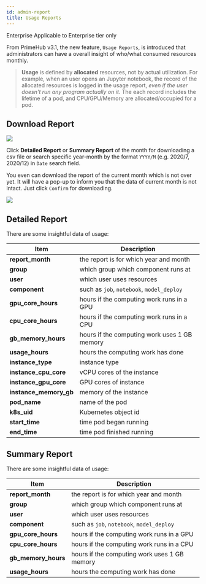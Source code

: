 ```yaml
---
id: admin-report
title: Usage Reports
---
```


<div class="ee-only tooltip">Enterprise
  <span class="tooltiptext">Applicable to Enterprise tier only</span>
</div>

From PrimeHub v3.1, the new feature, `Usage Reports`, is introduced that administrators can have a overall insight of who/what consumed resources monthly.

>**Usage** is defined by **allocated** resources, not by actual utilization. For example, when an user opens an Jupyter notebook, the record of the allocated resources is logged in the usage report, *even if the user doesn't run any program actually on it*. The each record includes the lifetime of a pod, and CPU/GPU/Memory are allocated/occupied for a pod.

## Download Report

![](assets/usage-list.png)

Click **Detailed Report** or **Summary Report** of the month for downloading a csv file or search specific year-month by the format `YYYY/M` (e.g. 2020/7, 2020/12) in `Date` search field.

You even can download the report of the current month which is not over yet. It will have a pop-up to inform you that the data of current month is not intact. Just click `Confirm` for downloading.

![](assets/usage-popup.png)

## Detailed Report

There are some insightful data of usage:

|Item|Description|
|-   |-          |
|**report_month**| the report is for which year and month|
|**group**|which group which component runs at|
|**user**|which user uses resources|
|**component**|such as `job`, `notebook`, `model_deploy`|
|**gpu_core_hours**| hours if the computing work runs in a GPU|
|**cpu_core_hours**| hours if the computing work runs in a CPU|
|**gb_memory_hours**| hours if the computing work uses 1 GB memory|
|**usage_hours**| hours the computing work has done|
|**instance_type**   | instance type  |
|**instance_cpu_core**| vCPU cores of the instance |
|**instance_gpu_core**| GPU cores of instance  |
|**instance_memory_gb**| memory of the instance  |
|**pod_name**| name of the pod         |
|**k8s_uid**| Kubernetes object id           |
|**start_time**| time pod began running       |
|**end_time**| time pod finished running         |

## Summary Report

There are some insightful data of usage:

|Item|Description|
|-   |-          |
|**report_month**| the report is for which year and month|
|**group**|which group which component runs at|
|**user**|which user uses resources|
|**component**|such as `job`, `notebook`, `model_deploy`|
|**gpu_core_hours**| hours if the computing work runs in a GPU|
|**cpu_core_hours**| hours if the computing work runs in a CPU|
|**gb_memory_hours**| hours if the computing work uses 1 GB memory|
|**usage_hours**| hours the computing work has done|
